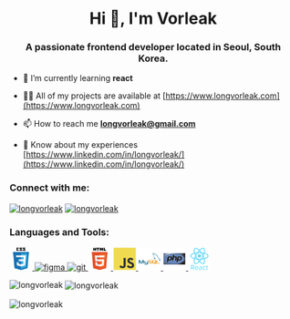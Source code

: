 <h1 align="center">Hi 👋, I'm Vorleak</h1>
<h3 align="center">A passionate frontend developer located in Seoul, South Korea.</h3>

- 🌱 I’m currently learning **react**

- 👨‍💻 All of my projects are available at [https://www.longvorleak.com](https://www.longvorleak.com)

- 📫 How to reach me **longvorleak@gmail.com**

- 📄 Know about my experiences [https://www.linkedin.com/in/longvorleak/](https://www.linkedin.com/in/longvorleak/)

<h3 align="left">Connect with me:</h3>
<p align="left">
<a href="https://linkedin.com/in/longvorleak" target="blank"><img align="center" src="https://raw.githubusercontent.com/rahuldkjain/github-profile-readme-generator/master/src/images/icons/Social/linked-in-alt.svg" alt="longvorleak" height="30" width="40" /></a>
<a href="https://instagram.com/longvorleak" target="blank"><img align="center" src="https://raw.githubusercontent.com/rahuldkjain/github-profile-readme-generator/master/src/images/icons/Social/instagram.svg" alt="longvorleak" height="30" width="40" /></a>
</p>

<h3 align="left">Languages and Tools:</h3>
<p align="left"> <a href="https://www.w3schools.com/css/" target="_blank" rel="noreferrer"> <img src="https://raw.githubusercontent.com/devicons/devicon/master/icons/css3/css3-original-wordmark.svg" alt="css3" width="40" height="40"/> </a> <a href="https://www.figma.com/" target="_blank" rel="noreferrer"> <img src="https://www.vectorlogo.zone/logos/figma/figma-icon.svg" alt="figma" width="40" height="40"/> </a> <a href="https://git-scm.com/" target="_blank" rel="noreferrer"> <img src="https://www.vectorlogo.zone/logos/git-scm/git-scm-icon.svg" alt="git" width="40" height="40"/> </a> <a href="https://www.w3.org/html/" target="_blank" rel="noreferrer"> <img src="https://raw.githubusercontent.com/devicons/devicon/master/icons/html5/html5-original-wordmark.svg" alt="html5" width="40" height="40"/> </a> <a href="https://developer.mozilla.org/en-US/docs/Web/JavaScript" target="_blank" rel="noreferrer"> <img src="https://raw.githubusercontent.com/devicons/devicon/master/icons/javascript/javascript-original.svg" alt="javascript" width="40" height="40"/> </a> <a href="https://www.mysql.com/" target="_blank" rel="noreferrer"> <img src="https://raw.githubusercontent.com/devicons/devicon/master/icons/mysql/mysql-original-wordmark.svg" alt="mysql" width="40" height="40"/> </a> <a href="https://www.php.net" target="_blank" rel="noreferrer"> <img src="https://raw.githubusercontent.com/devicons/devicon/master/icons/php/php-original.svg" alt="php" width="40" height="40"/> </a> <a href="https://reactjs.org/" target="_blank" rel="noreferrer"> <img src="https://raw.githubusercontent.com/devicons/devicon/master/icons/react/react-original-wordmark.svg" alt="react" width="40" height="40"/> </a> </p>

<p><img align="left" src="https://github-readme-stats.vercel.app/api/top-langs?username=longvorleak&show_icons=true&theme=dark&title_color=ffffff&text_color=ffffff&bg_color=dc143c&locale=en&layout=compact" alt="longvorleak" /></p>

<p>&nbsp;<img align="center" src="https://github-readme-stats.vercel.app/api?username=longvorleak&show_icons=true&theme=dark&title_color=ffffff&text_color=ffffff&bg_color=dc143c&locale=en" alt="longvorleak" /></p>

<p><img align="center" src="https://github-readme-streak-stats.herokuapp.com/?user=longvorleak&theme=dark" alt="longvorleak" /></p>
